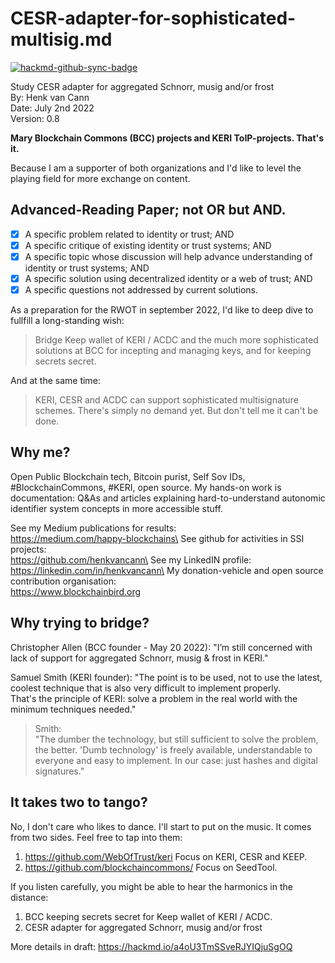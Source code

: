 # CESR-adapter-for-sophisticated-multisig.md

[![hackmd-github-sync-badge](https://hackmd.io/GbQO3p6QTge-8eQMGuMaeQ/badge)](https://hackmd.io/GbQO3p6QTge-8eQMGuMaeQ)

Study CESR adapter for aggregated Schnorr, musig and/or frost\
By: Henk van Cann\
Date: July 2nd 2022\
Version: 0.8

**Mary Blockchain Commons (BCC) projects and KERI ToIP-projects. That's it.**

Because I am a supporter of both organizations and I'd like to level the playing field for more exchange on content.

## Advanced-Reading Paper; not OR but AND.

- [x] A specific problem related to identity or trust; AND
- [x] A specific critique of existing identity or trust systems; AND
- [x] A specific topic whose discussion will help advance understanding of identity or trust systems; AND
- [x] A specific solution using decentralized identity or a web of trust; AND
- [x] A specific questions not addressed by current solutions.

As a preparation for the RWOT in september 2022, 
I'd like to deep dive to fullfill a long-standing wish: 

> Bridge Keep wallet of KERI / ACDC and the much more sophisticated solutions at BCC for incepting and managing keys, and for keeping secrets secret.

And at the same time:

> KERI, CESR and ACDC can support sophisticated multisignature schemes. There's simply no demand yet. But don't tell me it can't be done.

## Why me?
Open Public Blockchain tech, Bitcoin purist, Self Sov IDs, #BlockchainCommons, #KERI, open source.
My hands-on work is documentation: Q&As and articles explaining hard-to-understand autonomic identifier system concepts in more accessible stuff.

See my Medium publications for results:\
https://medium.com/happy-blockchains\
See github for activities in SSI projects:\
https://github.com/henkvancann\
See my LinkedIN profile:\
https://linkedin.com/in/henkvancann\
My donation-vehicle and open source contribution organisation:\
https://www.blockchainbird.org

## Why trying to bridge?

Christopher Allen (BCC founder - May 20 2022): "I’m still concerned with lack of support for aggregated Schnorr, musig & frost in KERI."

Samuel Smith (KERI founder):
"The point is to be used, not to use the latest, coolest technique that is also very difficult to implement properly.\
That's the principle of KERI: solve a problem in the real world with the minimum techniques needed."

> Smith:\
> "The dumber the technology, but still sufficient to solve the problem, the better. 'Dumb technology' is freely available, understandable to everyone and easy to implement. In our case: just hashes and digital signatures."

## It takes two to tango?
No, I don't care who likes to dance. I'll start to put on the music. It comes from two sides. Feel free to tap into them:
1. https://github.com/WebOfTrust/keri Focus on KERI, CESR and KEEP.
2. https://github.com/blockchaincommons/ Focus on SeedTool.

If you listen carefully, you might be able to hear the harmonics in the distance:
1. BCC keeping secrets secret for Keep wallet of KERI / ACDC.
2. CESR adapter for aggregated Schnorr, musig and/or frost

More details in draft: https://hackmd.io/a4oU3TmSSveRJYIQjuSgOQ